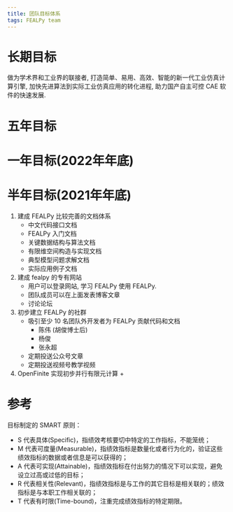 ```yaml
---
title: 团队目标体系
tags: FEALPy team
---
```


# 长期目标 

做为学术界和工业界的联接者, 打造简单、易用、高效、智能的新一代工业仿真计算引擎,
加快先进算法到实际工业仿真应用的转化进程, 助力国产自主可控 CAE 软件的快速发展.

# 五年目标


# 一年目标(2022年年底)


# 半年目标(2021年年底)


1. 建成 FEALPy 比较完善的文档体系
    + 中文代码接口文档
    + FEALPy 入门文档
    + 关键数据结构与算法文档
    + 有限维空间构造与实现文档 
    + 典型模型问题求解文档
    + 实际应用例子文档
1. 建成 fealpy 的专有网站
    + 用户可以登录网站, 学习 FEALPy 使用 FEALPy.
    + 团队成员可以在上面发表博客文章
    + 讨论论坛
1. 初步建立 FEALPy 的社群
    + 吸引至少 10 名团队外开发者为 FEALPy 贡献代码和文档
        - 陈伟 (胡俊博士后)
        - 杨俊
        - 张永超
    + 定期投送公众号文章 
    + 定期投送视频号教学视频
1. OpenFinite 实现初步并行有限元计算 
    + 

# 参考

目标制定的 SMART 原则：

* S 代表具体(Specific)，指绩效考核要切中特定的工作指标，不能笼统；
* M 代表可度量(Measurable)，指绩效指标是数量化或者行为化的，验证这些绩效指标的数据或者信息是可以获得的；
* A 代表可实现(Attainable)，指绩效指标在付出努力的情况下可以实现，避免设立过高或过低的目标；
* R 代表相关性(Relevant)，指绩效指标是与工作的其它目标是相关联的；绩效指标是与本职工作相关联的；
* T 代表有时限(Time-bound)，注重完成绩效指标的特定期限。

